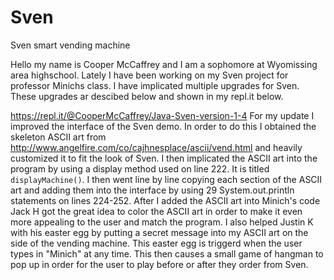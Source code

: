 # Sven
Sven smart vending machine 

Hello my name is Cooper McCaffrey and I am a sophomore at Wyomissing area highschool. Lately I have been working on my Sven project for professor Minichs class. I have implicated multiple upgrades for Sven. These upgrades ar descibed below and shown in my repl.it below.

https://repl.it/@CooperMcCaffrey/Java-Sven-version-1-4
For my update I improved the interface of the Sven demo. In order to do this I obtained the skeleton ASCII art from http://www.angelfire.com/co/cajhnesplace/ascii/vend.html and heavily customized it to fit the look of Sven. I then implicated the ASCII art into the program by using a display method used on line 222. It is titled ```displayMachine()```. I then went line by line copying each section of the ASCII art and adding them into the interface by using 29 System.out.println statements on lines 224-252. After I added the ASCII art into Minich's code Jack H got the great idea to color the ASCII art in order to make it even more appealing to the user and match the program. I also helped Justin K with his easter egg by putting a secret message into my ASCII art on the side of the vending machine. This easter egg is triggerd when the user types in "Minich" at any time. This then causes a small game of hangman to pop up in order for the user to play before or after they order from Sven. 
